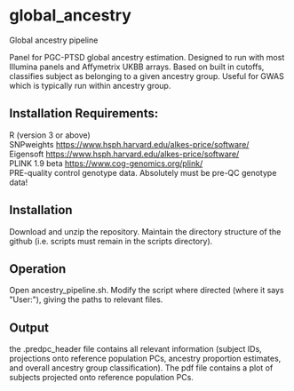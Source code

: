 # global_ancestry
Global ancestry pipeline  

Panel for PGC-PTSD global ancestry estimation. Designed to run with most Illumina panels and Affymetrix UKBB arrays. Based on built in cutoffs, classifies subject as belonging to a given ancestry group. Useful for GWAS which is typically run within ancestry group.

## Installation Requirements:
R (version 3 or above)  
SNPweights https://www.hsph.harvard.edu/alkes-price/software/  
Eigensoft https://www.hsph.harvard.edu/alkes-price/software/  
PLINK 1.9 beta https://www.cog-genomics.org/plink/  
PRE-quality control genotype data. Absolutely must be pre-QC genotype data!  

## Installation
Download and unzip the repository. Maintain the directory structure of the github (i.e. scripts must remain in the scripts directory).

## Operation
Open ancestry_pipeline.sh. Modify the script where directed (where it says "User:"), giving the paths to relevant files.

## Output
the .predpc_header file contains all relevant information (subject IDs, projections onto reference population PCs, ancestry proportion estimates, and overall ancestry group classification). The pdf file contains a plot of subjects projected onto reference population PCs.
